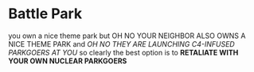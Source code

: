 # Battle Park
you own a nice theme park but OH NO YOUR NEIGHBOR ALSO OWNS A NICE THEME PARK and *OH NO THEY ARE LAUNCHING C4-INFUSED PARKGOERS AT YOU* so clearly the best option is to **RETALIATE WITH YOUR OWN NUCLEAR PARKGOERS**
